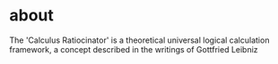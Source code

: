 # about
The 'Calculus Ratiocinator' is a theoretical universal logical calculation framework, a concept described in the writings of Gottfried Leibniz
